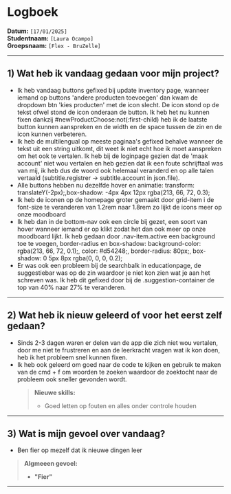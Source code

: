 # Logboek

**Datum:** `[17/01/2025]`  
**Studentnaam:** `[Laura Ocampo]`  
**Groepsnaam:** `[Flex - BruZelle]`

---

## 1) Wat heb ik vandaag gedaan voor mijn project?

- Ik heb vandaag buttons gefixed bij update inventory page, wanneer iemand op buttons 'andere producten toevoegen' dan kwam de dropdown btn 'kies producten' met de icon slecht. De icon stond op de tekst ofwel stond de icon onderaan de button. Ik heb het nu kunnen fixen dankzij #newProductChoose:not(:first-child) heb ik de laatste button kunnen aanspreken en de width en de space tussen de zin en de icon kunnen verbeteren.
- Ik heb de multilengual op meeste paginaa's gefixed behalve wanneer de tekst uit een string uitkomt, dit weet ik niet echt hoe ik moet aanspreken om het ook te vertalen. Ik heb bij de loginpage gezien dat de 'maak account' niet wou vertalen en heb gezien dat ik een foute schrijftaal was van mij, ik heb dus de woord ook helemaal veranderd en op alle talen vertaald (subtitle.registrer -> subtitle.account in json.file).
- Alle buttons hebben nu dezelfde hover en animatie: transform: translateY(-2px);,box-shadow: -4px 4px 12px rgba(213, 66, 72, 0.3);
- Ik heb de iconen op de homepage groter gemaakt door grid-item i de font-size te veranderen van 1.2rem naar 1.8rem zo lijkt de icons meer op onze moodboard
- Ik heb dan in de bottom-nav ook een circle bij gezet, een soort van hover wanneer iemand er op klikt zodat het dan ook meer op onze moodboard lijkt. Ik heb gedaan door .nav-item.active een background toe te voegen, border-radius en box-shadow: background-color: rgba(213, 66, 72, 0.1);, color: #d54248;, border-radius: 80px;, box-shadow: 0 5px 8px rgba(0, 0, 0, 0.2);
- Er was ook een probleem bij de searchbalk in educationpage, de suggestiebar was op de zin waardoor je niet kon zien wat je aan het schreven was. Ik heb dit gefixed door bij de .suggestion-container de top van 40% naar 27% te veranderen.

---

## 2) Wat heb ik nieuw geleerd of voor het eerst zelf gedaan?

- Sinds 2-3 dagen waren er delen van de app die zich niet wou vertalen, door me niet te frustreren en aan de leerkracht vragen wat ik kon doen, heb ik het probleem snel kunnen fixen.
- Ik heb ook geleerd om goed naar de code te kijken en gebruik te maken van de cmd + f om woorden te zoeken waardoor de zoektocht naar de probleem ook sneller gevonden wordt.
  > **Nieuwe skills:**
  >
  > - Goed letten op fouten en alles onder controle houden

---

## 3) Wat is mijn gevoel over vandaag?

- Ben fier op mezelf dat ik nieuwe dingen leer

> **Algmeeen gevoel:**
>
> - **"Fier"** 

---

